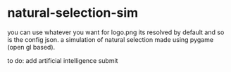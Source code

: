 # natural-selection-sim
you can use whatever you want for logo.png its resolved by default and so is the config json. a simulation of natural selection made using pygame (open gl based).

to do:
add artificial intelligence
submit
